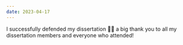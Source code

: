 ```yaml
---
date: 2023-04-17
---
```


I successfully defended my dissertation 🙌🏼 a big thank you to all my dissertation members and everyone who attended!
